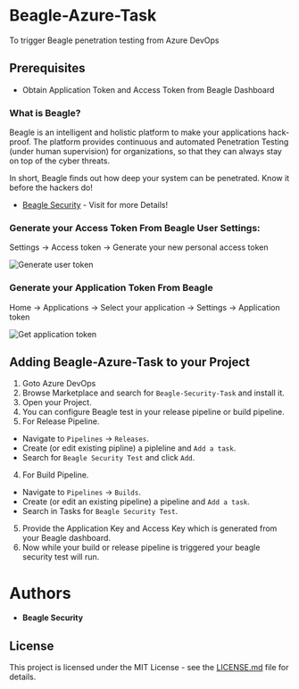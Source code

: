 
# Beagle-Azure-Task
To trigger Beagle penetration testing from Azure DevOps

## Prerequisites

* Obtain Application Token and Access Token from Beagle Dashboard

### What is Beagle?

Beagle is an intelligent and holistic platform to make your applications hack-proof. The platform provides continuous and automated Penetration Testing (under human supervision) for organizations, so that they can always stay on top of the cyber threats.

In short, Beagle finds out how deep your system can be penetrated. Know it before the hackers do! 

* [Beagle Security](https://beaglesecurity.com/) - Visit for more Details!

### Generate your Access Token From Beagle User Settings:
  Settings -> Access token -> Generate your new personal access token

![Generate user token](https://beagle-web.s3.amazonaws.com/assets/share/usertoken.png)

### Generate your Application Token From Beagle
  Home -> Applications -> Select your application -> Settings -> Application token

![Get application token](https://beagle-web.s3.amazonaws.com/assets/share/apptoken.png)

## Adding Beagle-Azure-Task to your Project

1. Goto Azure DevOps
2. Browse Marketplace and search for `Beagle-Security-Task` and install it. 
1. Open your Project.
2. You can configure Beagle test in your release pipeline or build pipeline.
3. For Release Pipeline.
  * Navigate to `Pipelines` -> `Releases`.
  * Create (or edit existing pipline) a pipleline and `Add a task`.
  * Search for `Beagle Security Test` and click `Add`.
4. For Build Pipeline.
  * Navigate to `Pipelines` -> `Builds`.
  * Create (or edit an existing pipeline) a pipeline and `Add a task`.
  * Search in Tasks for `Beagle Security Test`.
5. Provide the Application Key and Access Key which is generated from your Beagle dashboard.
7. Now while your build or release pipeline is triggered your beagle security test will run.

# Authors

* **Beagle Security**

## License

This project is licensed under the MIT License - see the [LICENSE.md](LICENSE.md) file for details.